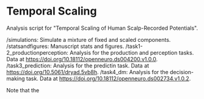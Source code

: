 # Temporal Scaling

Analysis script for "Temporal Scaling of Human Scalp-Recorded Potentials".

/simulations: Simulate a mixture of fixed and scaled components.
/statsandfigures: Manuscript stats and figures.
/task1-2_productionperception: Analysis for the production and perception tasks. Data at https://doi.org/10.18112/openneuro.ds004200.v1.0.0. 
/task3_prediction: Analysis for the predictin task. Data at https://doi.org/10.5061/dryad.5vb8h.
/task4_dm: Analysis for the decision-making task. Data at https://doi.org/10.18112/openneuro.ds002734.v1.0.2.

Note that the 
